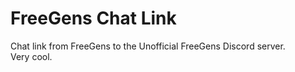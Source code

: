 # FreeGens Chat Link
Chat link from FreeGens to the Unofficial FreeGens Discord server.  
Very cool.
